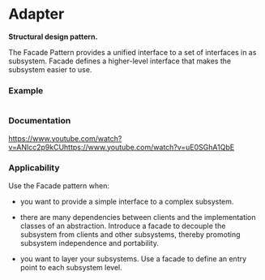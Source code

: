 # Adapter

**Structural design pattern.**

The Facade Pattern provides a unified interface to a set of interfaces in as subsystem. Facade defines a higher-level interface that makes the subsystem easier to use.

### Example

``` Java

```
### Documentation

https://www.youtube.com/watch?v=ANlcc2p9kCUhttps://www.youtube.com/watch?v=uE0SGhA1QbE

### Applicability

Use the Facade pattern when:

* you want to provide a simple interface to a complex subsystem. 

* there are many dependencies between clients and the implementation classes of an abstraction. Introduce a facade to decouple the subsystem from clients and other subsystems, thereby promoting subsystem independence and portability.

* you want to layer your subsystems. Use a facade to define an entry point to each subsystem level.
